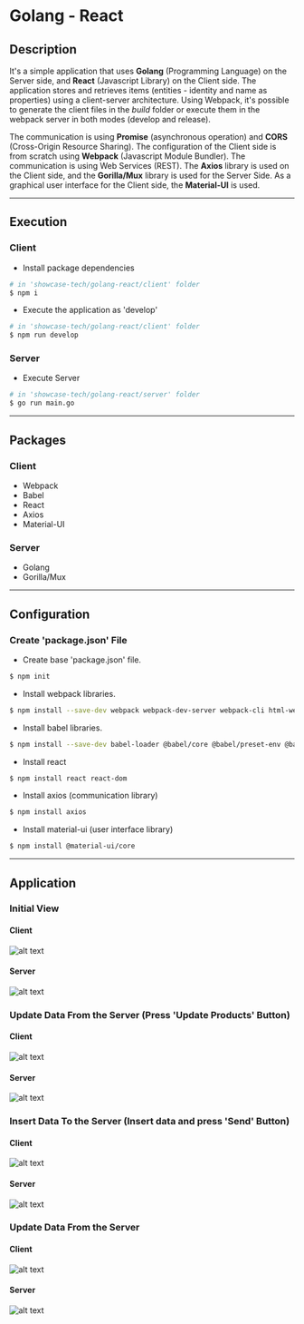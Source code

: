 # Golang - React

## Description
It's a simple application that uses **Golang** (Programming Language) on the Server side, and **React** (Javascript Library) on the Client side.
The application stores and retrieves items (entities - identity and name as properties) using a client-server architecture. Using Webpack, it's possible to generate the client files in the *build* folder or execute them in the webpack server in both modes (develop and release).

The communication is using **Promise** (asynchronous operation) and **CORS** (Cross-Origin Resource Sharing).
The configuration of the Client side is from scratch using **Webpack** (Javascript Module Bundler).
The communication is using Web Services (REST). The **Axios** library is used on the Client side, and the **Gorilla/Mux** library is used for the Server Side.
As a graphical user interface for the Client side, the **Material-UI** is used.

---

## Execution
### Client
* Install package dependencies

```bash
# in 'showcase-tech/golang-react/client' folder
$ npm i
```

* Execute the application as 'develop'

```bash
# in 'showcase-tech/golang-react/client' folder
$ npm run develop
```

### Server
* Execute Server
```bash
# in 'showcase-tech/golang-react/server' folder
$ go run main.go
```

---

## Packages

### Client
* Webpack
* Babel
* React
* Axios
* Material-UI

### Server
* Golang
* Gorilla/Mux

---

## Configuration
### Create 'package.json' File

* Create base 'package.json' file.

```bash
$ npm init
```

* Install webpack libraries.
```bash
$ npm install --save-dev webpack webpack-dev-server webpack-cli html-webpack-plugin webpack-merge
```

* Install babel libraries.
```bash
$ npm install --save-dev babel-loader @babel/core @babel/preset-env @babel/preset-react
```

* Install react
```bash
$ npm install react react-dom
```

* Install axios (communication library)
```bash
$ npm install axios
```

* Install material-ui (user interface library)
```bash
$ npm install @material-ui/core
```

---

## Application

### Initial View

#### Client
![alt text][img-client-0]

#### Server
![alt text][img-server-0]

### Update Data From the Server (Press 'Update Products' Button)

#### Client
![alt text][img-client-1]

#### Server
![alt text][img-server-1]

### Insert Data To the Server (Insert data and press 'Send' Button)

#### Client
![alt text][img-client-2]

#### Server
![alt text][img-server-2]

### Update Data From the Server

#### Client
![alt text][img-client-3]

#### Server
![alt text][img-server-3]

[img-client-0]: docs/0-client-init.png
[img-client-1]: docs/1-client-update.png
[img-client-2]: docs/2-client-insert.png
[img-client-3]: docs/3-client-update.png
[img-server-0]: docs/0-server-init.png
[img-server-1]: docs/1-server-update.png
[img-server-2]: docs/2-server-insert.png
[img-server-3]: docs/3-server-update.png
